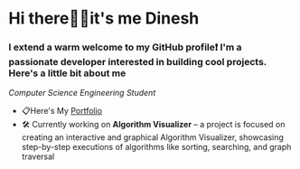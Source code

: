 # Hi there🙋‍♂️it's me Dinesh 
### I extend a warm welcome to my GitHub profile❗ I'm a passionate developer interested in building cool projects. Here's a little bit about me
*Computer Science Engineering Student*
  - 📋Here's My <a href ="name">Portfolio</a>
 - 🛠️ Currently working on **Algorithm Visualizer** – a project is focused on creating an interactive and graphical Algorithm Visualizer, showcasing step-by-step executions of algorithms like sorting, searching, and graph traversal
 


